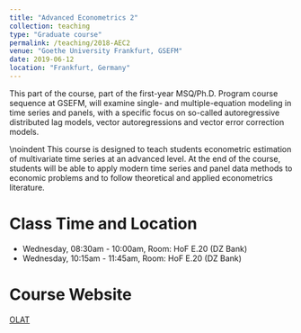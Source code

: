```yaml
---
title: "Advanced Econometrics 2"
collection: teaching
type: "Graduate course"
permalink: /teaching/2018-AEC2
venue: "Goethe University Frankfurt, GSEFM"
date: 2019-06-12
location: "Frankfurt, Germany"
---
```


This part of the course, part of the first-year MSQ/Ph.D. Program course sequence at GSEFM, will examine single- and multiple-equation modeling in time series and panels, with a specific focus on so-called autoregressive distributed lag models, vector autoregressions and vector error correction models.

\noindent This course is designed to teach students econometric estimation of multivariate time series at an advanced level. At the end of the course, students will be able to apply modern time series and panel data methods to economic problems and to follow theoretical and applied econometrics literature. 


Class Time and Location
======
* Wednesday, 08:30am - 10:00am, Room: HoF E.20 (DZ Bank)
* Wednesday, 10:15am - 11:45am, Room: HoF E.20 (DZ Bank)

Course Website
======
[OLAT](https://olat-ce.server.uni-frankfurt.de/olat/auth/RepositoryEntry/7181238274}{https://olat-ce.server.uni-frankfurt.de/olat/auth/RepositoryEntry/7181238274)
